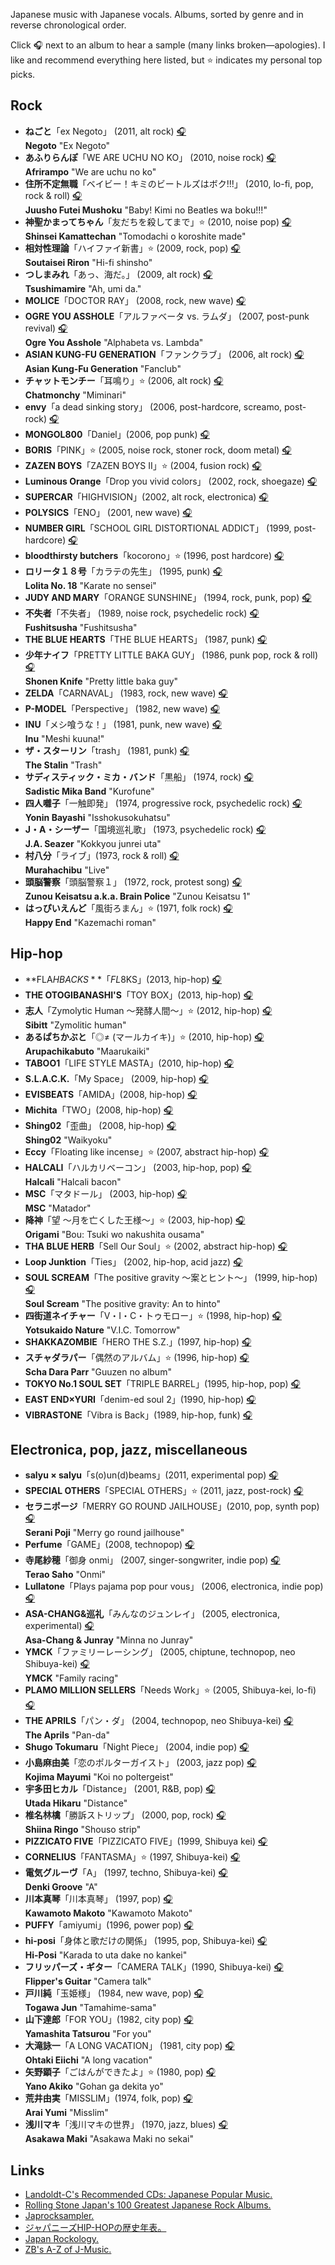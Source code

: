 
Japanese music with Japanese vocals. Albums, sorted by genre and in reverse chronological order.

Click 🎧 next to an album to hear a sample (many links broken—apologies). I like and recommend everything here listed, but ⭐️ indicates my personal top picks.


## Rock

- **ねごと**「ex Negoto」 (2011, alt rock) [🎧](http://www.youtube.com/watch?v=O4COoSr9eQ0)  
  **Negoto** "Ex Negoto"
- **あふりらんぽ**「WE ARE UCHU NO KO」 (2010, noise rock) [🎧](http://www.youtube.com/watch?v=kt46kXShfPY)  
  **Afrirampo** "We are uchu no ko"
- **住所不定無職**「ベイビー！キミのビートルズはボク!!!」 (2010, lo-fi, pop, rock & roll) [🎧](http://www.youtube.com/watch?v=TdfwRTFYqSs)  
  **Juusho Futei Mushoku** "Baby! Kimi no Beatles wa boku!!!"
- **神聖かまってちゃん**「友だちを殺してまで」⭐ (2010, noise pop) [🎧](http://www.youtube.com/v/Yl4AJytXV-8)  
  **Shinsei Kamattechan** "Tomodachi o koroshite made"
- **相対性理論**「ハイファイ新書」⭐️ (2009, rock, pop) [🎧](http://www.youtube.com/watch?v=ZKXig38I5B0)  
  **Soutaisei Riron** "Hi-fi shinsho"
- **つしまみれ**「あっ、海だ。」 (2009, alt rock) [🎧](http://www.youtube.com/watch?v=VArdmWLNwP0)  
  **Tsushimamire** "Ah, umi da."
- **MOLICE**「DOCTOR RAY」 (2008, rock, new wave) [🎧](http://www.youtube.com/watch?v=6fYYTD0dQOo)
- **OGRE YOU ASSHOLE**「アルファベータ vs. ラムダ」 (2007, post-punk revival) [🎧](http://www.youtube.com/watch?v=8bp99mF6-Ow)  
  **Ogre You Asshole** "Alphabeta vs. Lambda"
- **ASIAN KUNG-FU GENERATION**「ファンクラブ」 (2006, alt rock) [🎧](http://www.youtube.com/watch?v=7hxXvltZzto)  
  **Asian Kung-Fu Generation** "Fanclub"
- **チャットモンチー**「耳鳴り」⭐️ (2006, alt rock) [🎧](http://www.youtube.com/watch?v=VmSXA3XExu0)  
  **Chatmonchy** "Miminari"
- **envy**「a dead sinking story」 (2006, post-hardcore, screamo, post-rock) [🎧](http://www.youtube.com/watch?v=yZsTGjddN0E)
- **MONGOL800**「Daniel」(2006, pop punk) [🎧](https://www.youtube.com/watch?v=Oh0T6uxmoZA)
- **BORIS**「PINK」⭐️ (2005, noise rock, stoner rock, doom metal) [🎧](http://www.youtube.com/watch?v=1CjsaFBQA1Q)
- **ZAZEN BOYS**「ZAZEN BOYS II」⭐️ (2004, fusion rock) [🎧](http://www.youtube.com/watch?v=tarubGd6mgg)
- **Luminous Orange**「Drop you vivid colors」 (2002, rock, shoegaze) [🎧](http://www.youtube.com/watch?v=6Oqgo8A5uNU)
- **SUPERCAR**「HIGHVISION」(2002, alt rock, electronica) [🎧](http://www.youtube.com/watch?v=xpbapQmrKTs)
- **POLYSICS**「ENO」️ (2001, new wave) [🎧](http://www.youtube.com/watch?v=bxr87GMtYNk)
- **NUMBER GIRL**「SCHOOL GIRL DISTORTIONAL ADDICT」 (1999, post-hardcore) [🎧](http://www.youtube.com/watch?v=7dIYgrWtoU4)
- **bloodthirsty butchers**「kocorono」⭐️ (1996, post hardcore) [🎧](http://www.youtube.com/watch?v=t7ukfy6iFSk)
- **ロリータ１８号**「カラテの先生」 (1995, punk) [🎧](http://www.youtube.com/watch?v=WC61wdtrEUU)  
  **Lolita No. 18** "Karate no sensei"
- **JUDY AND MARY**「ORANGE SUNSHINE」 (1994, rock, punk, pop) [🎧](http://www.youtube.com/watch?v=e8yechVpk10)
- **不失者**「不失者」 (1989, noise rock, psychedelic rock) [🎧](http://www.youtube.com/watch?v=LLhdWZZWzWU)  
  **Fushitsusha** "Fushitsusha"
- **THE BLUE HEARTS**「THE BLUE HEARTS」 (1987, punk) [🎧](http://www.youtube.com/watch?v=PoMd3vrAOgc)
- **少年ナイフ**「PRETTY LITTLE BAKA GUY」 (1986, punk pop, rock & roll) [🎧](http://www.youtube.com/watch?v=76BxG9At5Gg)  
  **Shonen Knife** "Pretty little baka guy"
- **ZELDA**「CARNAVAL」 (1983, rock, new wave) [🎧](http://www.youtube.com/watch?v=kl5sIt6u1xg)
- **P-MODEL**「Perspective」 (1982, new wave) [🎧](http://www.youtube.com/watch?v=GW1e3KLyjzY)
- **INU**「メシ喰うな！」 (1981, punk, new wave) [🎧](http://www.youtube.com/watch?v=yCfbzdd8QXk)  
  **Inu** "Meshi kuuna!"
- **ザ・スターリン**「trash」 (1981, punk) [🎧](http://www.youtube.com/watch?v=bCUt61MlHXg)  
  **The Stalin** "Trash"
- **サディスティック・ミカ・バンド**「黒船」 (1974, rock) [🎧](http://grooveshark.com/#!/s/-/4iK54n?src=5)  
  **Sadistic Mika Band** "Kurofune"
- **四人囃子**「一触即発」 (1974, progressive rock, psychedelic rock) [🎧](http://grooveshark.com/#!/s/Issoku+Sokuhatsu/6yXQSd?src=5)  
  **Yonin Bayashi** "Isshokusokuhatsu"
- **J・A・シーザー**「国境巡礼歌」 (1973, psychedelic rock) [🎧](http://www.youtube.com/watch?v=OEvFobOY2XU)  
  **J.A. Seazer** "Kokkyou junrei uta"
- **村八分**「ライブ」(1973, rock & roll) [🎧](https://www.youtube.com/watch?v=O8SuvuaVqfU)  
  **Murahachibu** "Live"
- **頭脳警察**「頭脳警察１」 (1972, rock, protest song) [🎧](http://www.youtube.com/watch?v=8-oMvTk0SAo)  
  **Zunou Keisatsu a.k.a. Brain Police** "Zunou Keisatsu 1"
- **はっぴいえんど**「風街ろまん」⭐️ (1971, folk rock) [🎧](http://www.youtube.com/watch?v=wEuaZ8k5S5M)  
  **Happy End** "Kazemachi roman"



## Hip-hop

- **FLA$HBACKS**「FL$8KS」(2013, hip-hop) [🎧](http://www.youtube.com/watch?v=7siZEyL2vII)
- **THE OTOGIBANASHI'S**「TOY BOX」(2013, hip-hop) [🎧](http://www.youtube.com/watch?v=MGjQr1VxETU)
- **志人**「Zymolytic Human 〜発酵人間〜」⭐️ (2012, hip-hop) [🎧](http://www.youtube.com/watch?v=oozns1usdmc)  
  **Sibitt** "Zymolitic human"
- **あるぱちかぶと**「◎≠ (マールカイキ)」⭐ (2010, hip-hop) [🎧](https://www.youtube.com/watch?v=FGU4IlYEH7s)  
  **Arupachikabuto** "Maarukaiki"
- **TABOO1**「LIFE STYLE MASTA」(2010, hip-hop) [🎧](http://www.youtube.com/watch?v=Rau8BHBark4)
- **S.L.A.C.K.**「My Space」 (2009, hip-hop) [🎧](http://www.youtube.com/watch?v=OD7s62BTy9M)
- **EVISBEATS**「AMIDA」(2008, hip-hop) [🎧](https://www.youtube.com/watch?v=ucA_r1TE6mo)
- **Michita**「TWO」(2008, hip-hop) [🎧](http://www.youtube.com/watch?v=Hi-3TTP3Zqc)
- **Shing02**「歪曲」 (2008, hip-hop) [🎧](http://www.youtube.com/watch?v=EvArYx_wHPI)  
  **Shing02** "Waikyoku"
- **Eccy**「Floating like incense」⭐️ (2007, abstract hip-hop) [🎧](http://www.youtube.com/watch?v=8O9p_uK_ubU)
- **HALCALI**「ハルカリベーコン」 (2003, hip-hop, pop) [🎧](http://www.youtube.com/watch?v=WeDpDxF-tsA)  
  **Halcali** "Halcali bacon"
- **MSC**「マタドール」 (2003, hip-hop) [🎧](http://www.youtube.com/watch?v=tWippzT-EjM)  
  **MSC** "Matador"
- **降神**「望 ～月を亡くした王様～」⭐ (2003, hip-hop) [🎧](https://www.youtube.com/watch?v=dA1hWr426yQ)  
  **Origami** "Bou: Tsuki wo nakushita ousama"
- **THA BLUE HERB**「Sell Our Soul」⭐️ (2002, abstract hip-hop) [🎧](http://www.youtube.com/watch?v=Z-gHrWQZzOw)
- **Loop Junktion**「Ties」 (2002, hip-hop, acid jazz) [🎧](https://www.youtube.com/watch?v=oDFcESlWKc8)
- **SOUL SCREAM**「The positive gravity ～案とヒント～」 (1999, hip-hop) [🎧](http://www.youtube.com/watch?v=p6zG1T6w0IA)  
  **Soul Scream** "The positive gravity: An to hinto"
- **四街道ネイチャー**「V・I・C・トゥモロー」⭐️ (1998, hip-hop) [🎧](http://www.youtube.com/watch?v=BHyzRkNl4JM&list=PL9B18E0A4A76D96AE)  
  **Yotsukaido Nature** "V.I.C. Tomorrow"
- **SHAKKAZOMBIE**「HERO THE S.Z.」(1997, hip-hop) [🎧](http://www.youtube.com/watch?v=ElZ3l7s7R7A)
- **スチャダラパー**「偶然のアルバム」⭐️ (1996, hip-hop) [🎧](http://nviewer.mobi/player?video_id=sm15873222)  
  **Scha Dara Parr** "Guuzen no album"
- **TOKYO No.1 SOUL SET**「TRIPLE BARREL」(1995, hip-hop, pop) [🎧](http://www.youtube.com/watch?v=9BPXrEgP6Ek)
- **EAST END×YURI**「denim-ed soul 2」(1990, hip-hop) [🎧](http://www.youtube.com/watch?v=JhF_HQRuufE)
- **VIBRASTONE**「Vibra is Back」(1989, hip-hop, funk) [🎧](http://www.youtube.com/watch?v=fMmZiPZDX8k)



## Electronica, pop, jazz, miscellaneous

- **salyu × salyu**「s(o)un(d)beams」(2011, experimental pop) [🎧](https://www.youtube.com/watch?v=DChoNWcIbLw)
- **SPECIAL OTHERS**「SPECIAL OTHERS」⭐ (2011, jazz, post-rock) [🎧](https://www.youtube.com/watch?v=-8zm9b2Ug0U)
- **セラニポージ**「MERRY GO ROUND JAILHOUSE」(2010, pop, synth pop) [🎧](https://www.youtube.com/watch?v=i67SpsnMtyU)  
  **Serani Poji** "Merry go round jailhouse"
- **Perfume**「GAME」(2008, technopop) [🎧](http://www.youtube.com/watch?v=KbiSxunJatM)
- **寺尾紗穂**「御身 onmi」 (2007, singer-songwriter, indie pop) [🎧](http://www.youtube.com/watch?v=vyyqmhiOgiE)  
  **Terao Saho** "Onmi"
- **Lullatone**「Plays pajama pop pour vous」 (2006, electronica, indie pop) [🎧](http://www.youtube.com/watch?v=WfLu-1lzI3M)
- **ASA-CHANG&巡礼**「みんなのジュンレイ」 (2005, electronica, experimental) [🎧](http://www.youtube.com/watch?v=vEd4QGVn1hY)  
  **Asa-Chang & Junray** "Minna no Junray"
- **YMCK**「ファミリーレーシング」 (2005, chiptune, technopop, neo Shibuya-kei) [🎧](http://www.youtube.com/watch?v=PXmjTip4b34)  
  **YMCK** "Family racing"
- **PLAMO MILLION SELLERS**「Needs Work」⭐️ (2005, Shibuya-kei, lo-fi) [🎧](http://www.youtube.com/watch?v=QJ6UsyJf-N0)
- **THE APRILS**「パン・ダ」 (2004, technopop, neo Shibuya-kei) [🎧](http://www.youtube.com/watch?v=cWqlF3o7QVY)  
  **The Aprils** "Pan-da"
- **Shugo Tokumaru**「Night Piece」 (2004, indie pop) [🎧](http://www.youtube.com/watch?v=sTKW17t86eo&list=PLu5QYUu-fOs7kSIBm8a4MjDB8zkhW4LJO)
- **小島麻由美**「恋のポルターガイスト」 (2003, jazz pop) [🎧](http://www.youtube.com/watch?v=w-EYa4SC-WM)  
  **Kojima Mayumi** "Koi no poltergeist"
- **宇多田ヒカル**「Distance」 (2001, R&B, pop) [🎧](http://www.youtube.com/watch?v=AwQuXbae3N4)  
  **Utada Hikaru** "Distance"
- **椎名林檎**「勝訴ストリップ」 (2000, pop, rock) [🎧](http://www.youtube.com/watch?v=zldBTSx9JpE)  
  **Shiina Ringo** "Shouso strip"
- **PIZZICATO FIVE**「PIZZICATO FIVE」(1999, Shibuya kei) [🎧](http://www.youtube.com/watch?v=sPzp1_155aI)
- **CORNELIUS**「FANTASMA」⭐️ (1997, Shibuya-kei) [🎧](http://www.youtube.com/watch?v=_s_30x_d5bo)
- **電気グルーヴ**「A」 (1997, techno, Shibuya-kei) [🎧](http://www.youtube.com/watch?v=aXFYGiVhH5Q)  
  **Denki Groove** "A"
- **川本真琴**「川本真琴」 (1997, pop) [🎧](http://grooveshark.com/#!/s/1+2/6zpqJ8?src=5)  
  **Kawamoto Makoto** "Kawamoto Makoto"
- **PUFFY**「amiyumi」(1996, power pop) [🎧](https://www.youtube.com/watch?v=Ae2v16q8RyE)
- **hi-posi**「身体と歌だけの関係」 (1995, pop, Shibuya-kei) [🎧](http://www.youtube.com/watch?v=Re7hnauN9eg)  
  **Hi-Posi** "Karada to uta dake no kankei"
- **フリッパーズ・ギター**「CAMERA TALK」(1990, Shibuya-kei) [🎧](https://www.youtube.com/watch?v=s2BO_73ZgD4)  
  **Flipper's Guitar** "Camera talk"
- **戸川純**「玉姫様」 (1984, new wave, pop) [🎧](http://www.youtube.com/watch?v=duDNQoJVlRI)  
  **Togawa Jun** "Tamahime-sama"
- **山下達郎**「FOR YOU」(1982, city pop) [🎧](https://www.youtube.com/watch?v=W9sxKjq44AA)  
  **Yamashita Tatsurou** "For you"
- **大滝詠一**「A LONG VACATION」 (1981, city pop) [🎧](http://www.dailymotion.com/video/x19kfou)  
  **Ohtaki Eiichi** "A long vacation"
- **矢野顕子**「ごはんができたよ」⭐️ (1980, pop) [🎧](https://www.youtube.com/watch?v=IZxHk_0yePY)  
  **Yano Akiko** "Gohan ga dekita yo"
- **荒井由実**「MISSLIM」(1974, folk, pop) [🎧](https://www.youtube.com/watch?v=naKlNtrfiLg)  
  **Arai Yumi** "Misslim"
- **浅川マキ**「浅川マキの世界」 (1970, jazz, blues) [🎧](http://www.youtube.com/watch?v=PMCSSMEYXjg)  
  **Asakawa Maki** "Asakawa Maki no sekai"



## Links

- [Landoldt-C's Recommended CDs: Japanese Popular Music.](http://www001.upp.so-net.ne.jp/tsuribe/CDs/jpope.html)
- [Rolling Stone Japan's 100 Greatest Japanese Rock Albums.](http://neojaponisme.com/2007/11/09/100-greatest-japanese-rock-albums/)
- [Japrocksampler.](http://www.japrocksampler.com/)
- [ジャパニーズHIP-HOPの歴史年表。](http://hiphopflava.net/article_histry_japanese.php)
- [Japan Rockology.](http://japanrockology.wordpress.com/)
- [ZB's A-Z of J-Music.](http://www.zbsatozofjmusic.com/)

